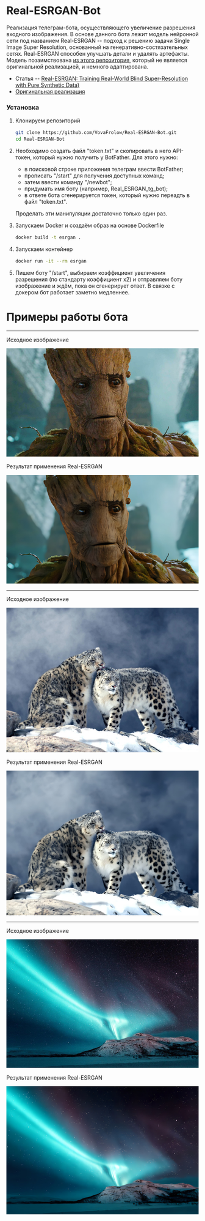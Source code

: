 # Real-ESRGAN-Bot

Реализация телеграм-бота, осуществляющего увеличение разрешения входного изображения. В основе данного бота лежит модель нейронной сети под названием Real-ESRGAN -- подход к решению задачи Single Image Super 
Resolution, основанный на генеративно-состязательных сетях. Real-ESRGAN способен улучшать детали и удалять артефакты. Модель позаимствована [из этого репозитория](https://github.com/ai-forever/Real-ESRGAN), который не является оригинальной реализацией, и немного адаптирована. 

- Статья -- [Real-ESRGAN: Training Real-World Blind Super-Resolution with Pure Synthetic Data)](https://arxiv.org/abs/2107.10833)
- [Оригинальная реализация](https://github.com/xinntao/Real-ESRGAN)

### Установка

1. Клонируем репозиторий
   ```bash
   git clone https://github.com/VovaFrolow/Real-ESRGAN-Bot.git
   cd Real-ESRGAN-Bot
   ```

2. Необходимо создать файл "token.txt" и скопировать в него API-токен, который нужно получить у BotFather. Для этого нужно:

   - в поисковой строке приложения телеграм ввести BotFather;
   - прописать "/start" для получения доступных команд;
   - затем ввести команду "/newbot";
   - придумать имя боту (например, Real_ESRGAN_tg_bot);
   - в ответе бота сгенерируется токен, который нужно переадть в файл "token.txt".
   
   Проделать эти манипуляции достаточно только один раз.
3. Запускаем Docker и создаём образ на основе Dockerfile

   ```bash
   docker build -t esrgan .
   ```
   
4. Запускаем контейнер

   ```bash
   docker run -it --rm esrgan
   ```

5. Пишем боту "/start", выбираем коэффициент увеличения разрешения (по стандарту коэффициент х2) и отправляем боту изображение и ждём, пока он сгенерирует ответ. В связке с докером бот работает заметно медленнее.

# Примеры работы бота

---

Исходное изображение

![](inputs/lr_groot.jpg)

Результат применения Real-ESRGAN

![](results/sr_groot.jpg)

---

Исходное изображение

![](inputs/lr_irbis.jpg)

Результат применения Real-ESRGAN

![](results/sr_irbis.jpg)

---

Исходное изображение

![](inputs/lr_image.jpg)

Результат применения Real-ESRGAN

![](results/sr_image.jpg)

